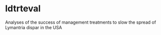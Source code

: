 # ldtrteval
Analyses of the success of management treatments to slow the spread of Lymantria dispar in the USA
